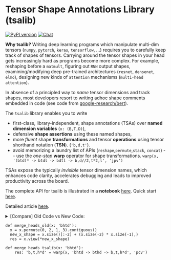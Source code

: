 # Tensor Shape Annotations Library (tsalib)
[![PyPI version](https://badge.fury.io/py/tsalib.svg)](https://badge.fury.io/py/tsalib)
[![Chat](https://img.shields.io/gitter/room/offfnote/tsalib.svg?colorB=yellow&style=plastic)](https://gitter.im/offfnote/tsalib)


**Why tsalib?** Writing deep learning programs which manipulate multi-dim tensors (`numpy`, `pytorch`, `keras`, `tensorflow`, ...) requires you to carefully keep track of shapes of tensors. Carrying around the tensor shapes in your head gets increasingly hard as programs become more complex. For example, reshaping before a `matmult`, figuring out `RNN` output shapes, examining/modifying deep pre-trained architectures (`resnet`, `densenet`, `elmo`), designing new kinds of `attention` mechanisms (`multi-head attention`). 

In absence of a principled way to *name* tensor dimensions and track shapes, most developers resort to writing adhoc shape comments embedded in code (see code from [google-research/bert](https://github.com/google-research/bert/blob/a21d4848ec33eca7d53dd68710f04c4a4cc4be50/modeling.py#L664)).

The `tsalib` library enables you to write 
- first-class, library-independent, shape annotations (TSAs) over **named dimension variables** (`x: (B,T,D)`),
- defensive **shape assertions** using these named shapes, 
- more *fluent* shape **transformations** and tensor **operations** using tensor shorthand notation (**TSN**). (`'b,d,t'`).
- avoid memorizing a laundry list of APIs (`reshape`,`permute`,`stack`, `concat`) -- use the *one-stop* **warp** operator for shape transformations. `warp(x, '(btd)* -> btdl -> bdtl -> b,d//2,t*2,l', 'jpv')`

TSAs expose the typically *invisible* tensor dimension names, which enhances code clarity, accelerates debugging and leads to improved productivity across the board. 

The complete API for tsalib is illustrated in a **notebook** [here](notebooks/tsalib.ipynb). 
Quick start [here](#Dimension-Variables).

Detailed article [here](https://medium.com/@ekshakhs/introducing-tensor-shape-annotation-library-tsalib-963b5b13c35b).

<details>
    <summary>[Compare] Old Code vs New Code: 

```
def merge_heads_old(x: 'bhtd'):
  x = x.permute(0, 2, 1, 3).contiguous()
  new_x_shape = x.size()[:-2] + (x.size(-2) * x.size(-1),)
  res = x.view(*new_x_shape)
```


```
def merge_heads_tsalib(x: 'bhtd'):
    res: 'b,t,h*d' = warp(x, 'bhtd -> bthd -> b,t,h*d', 'pcv')
```

</summary>


## Contents

- [Quick Start -- Dimension Variables, Tensor Shorthand Notation](#Dimension-Variables)
- [Installation](#Installation) 
- [Design Principles, Model Examples](#Documentation-Design-Principles-Model-Examples)
- [API Overview](#API)
- [Best Practices -- How to use `tsalib`](#Best-Practices)
- [Change Log](#change-log)


<details>
    <summary>
    Developers benefit from shape annotations/assertions in many ways: 
    </summary>
    Benefits:
    * Quickly verify the variable shapes when writing new transformations or modifying existing modules. 
    * Assertions and annotations remain the same even if the actual dimension sizes change.
    * Faster *debugging*: if you annotate-as-you-go, the tensor variable shapes are explicit in code, readily available for a quick inspection. No more adhoc shape `print`ing when investigating obscure shape errors.
    * Do shape transformations using *shorthand* notation and avoid unwanted shape surgeries.
    * Use TSAs to improve code clarity everywhere, even in your machine learning data pipelines.
    * They serve as useful documentation to help others understand or extend your module.
</details>


## Dimension Variables

Tensor shape annotations (TSAs) are constructed using `dimension` variables --`B` (Batch), `C` (Channels), `D` (EmbedDim) -- and arithmetic expressions (`B*2`, `C+D`) over them. Using `tsalib`, you can define dimension variables customized to your architecture/program. Even complex architectures need only a small number of named dimensions.

TSAs may be represented as tuples or *shorthand* strings:
* a tuple `(B,H,D)` [long form]
* a string `'b,h,d'` (or simply `'bhd'`)
* a string with anonymous dimensions (`',h,'` or `_h_` is a 3-d tensor).

The tensor shorthand notation ([TSN](notebooks/shorthand.md)) is used extensively in tsalib.

Here is an example snippet which uses TSAs and TSN to define, transform and verify tensor shapes. `tsalib` is designed to work seamlessly with arbitrary backends:  `numpy`, `pytorch`, `keras`, `tensorflow`, `mxnet`, etc.

```python
from tsalib import dim_vars as dvs, size_assert
import tensorflow as tf
import torch

#declare dimension variables
B, C, H, W = dvs('Batch:32 Channels:3 Height:256 Width:256') 
...
# create tensors (pytorch) using dimension variables (interpret dim vars as integers)
x: (B, C, H, W)=torch.randn(B, C, H, W)
# or use shorthand labels
x: 'bchw'=tf.get_variable("x", shape=(B, C, H, W), initializer=tf.random_normal_initializer())

# perform tensor transformations
x: (B, C, H // 2, W // 2) = maxpool(x) 

# check symbolic assertions over TSAs
# assertions don't change even if dim sizes change
assert x.size() == (B, C, H // 2, W // 2)
#or, check selected dimensions
size_assert (x.size(), (B,C,H//2,W//2), dims=[1,2])

# super convenient reshapes (long form)!
x1 = x.view ((B, C, (H//2)*(W//2)))
assert x1.size() == (B, C, (H//2)*(W//2))

```

Note how TSAs are used as optional type annotations supported by Python >= 3.5. These annotations are optional and do not affect program performance.

Use TSN to write intuitive and crisp shape transformations.

```python
from tsalib import permute_transform as pt

# permute: irrelevant dimensions are anonymous (underscores).
x: 'bchw'
x1 = x.permute(pt('_c__ -> ___c'))
assert x1.size() == (B, H, W, C)

# A powerful one-stop `warp` operator to compose multiple transforms inline
# here: a sequence of a permute ('p') and view ('v') transformations
y = warp(x1, 'bhwc -> bchw -> b*c,h,w', 'pv')
assert y.size() == (B*C,H,W)

#or, the same transformation sequence with anonymous dims
y = warp (x1, ['_hwc -> _chw', 'bc,, -> b*c,,'], 'pv')

# Combinations of `alignto`, `dot` and broadcast
# Enables writing really compact code for similar patterns
ht: 'bd'; Wh: 'dd'; Y: 'bld'; WY: 'dd'

a: 'bd' = dot('_d.d_', ht, Wh) 
b: 'b,1,d' = alignto((a,'bd'), 'bld')
Mt: 'bld' = torch.tanh(dot('__d.d_', Y, WY) + b)

``` 

## Installation

`pip install [--upgrade] tsalib`

## Documentation, Design Principles, Model Examples

This [notebook](notebooks/tsalib.ipynb) serves as a working documentation for the `tsalib` library and illustrates the complete `tsalib` API. The **shorthand** notation is documented [here](notebooks/shorthand.md).

The [models](models) directory contains tsalib annotations of a few well-known, complex neural architectures: 
- [BERT](models/bert). 
- [OpenAI Transformer](models/openai_transformer.py),
- [Resnet](models/resnet.py),
- Contrast models with and without tsalib ([pytorch](models/snippets_pytorch.py), [tensorflow](models/snippets_tf.py)).

With TSAs, we can gain deeper and immediate insight into how the module works by scanning through the `forward` (or equivalent) function.
- `tsalib` is designed to stay light and easy to incorporate into existing workflow with minimal code changes. Choose to use `tsalib` for tensor labels and shape asserts only, or, integrate deeply by using `warp` everywhere in your code.
- The API includes both library-independent and dependent parts, giving developers flexibility in how they choose to incorporate `tsalib` in their workflow.
- We've carefully avoided deeper integration into popular tensor libraries to keep `tsalib` light-weight and avoid backend-inflicted bugs.



## API

```python
from tsalib import dim_vars as dvs, get_dim_vars
import numpy as np
```
### Declarations

#### Declare Dimension Variables
```python
#or declare dim vars with default integer values (optional)
B, C, D, H, W = dvs('Batch:48 Channels:3 EmbedDim:300 Height Width')
#or provide *shorthand* names and default values for dim vars [best practice]
B, C, D, H, W = dvs('Batch(b):48 Channels(c):3 EmbedDim(d):300 Height(h) Width(w)')

# switch from using config constants to using dimension vars
B, C, D = dvs('Batch(b):{0} Channels(c):{1} EmbedDim(d):{2}'.format(config.batch_size, config.num_channels, config.embed_dim))

```

#### Use Dimension Variables to declare Tensors

Instead of scalar variables `batch_size`, `embed_dim`, use dimension variables `B`, `D` uniformly throughout your code.

```python
B, D = dvs('Batch(b):{batch_size} EmbedDim(d):{embed_dim}}')
#declare a 2-D tensor of shape(48, 300)
x = torch.randn(B, D)
#assertions over dimension variables (code unchanged even if dim sizes change)
assert x.size() == (B, D)
```


#### Use TSAs to annotate variables on-the-go

```python
B, D = get_dim_vars('b d') #lookup pre-declared dim vars
a: (B, D) = np.array([[1., 2., 3.], [10., 9., 8.]]) #(Batch, EmbedDim): (2, 3)
b: (2, B, D) = np.stack([a, a]) #(2, Batch, EmbedDim): (2, 2, 3)

#or simply, use TSN strings as type labels
a: 'b,d'
b: '2bd'
```
Annotations are optional and do not affect program performance.

Arithmetic over dimension variables is supported. This enables easy tracking of shape changes across neural network layers.

```python
B, C, H, W = get_dim_vars('b c h w') #lookup pre-declared dim vars
v: 'bchw' = torch.randn(B, C, h, w)
x : 'b,c*2,h//2,w//2' = torch.nn.conv2D(C, C*2, ...)(v) 
```
### Shape and Tensor Transformations

#### Reshape, Permute/Transpose transformations 

Avoid explicit shape computations for `reshaping`. The `*_transform` functions are backend-independent and work with arbitrary backends.
```python
    #use dimension variables directly
    x = torch.ones(B, T, D)
    x = x.view(B, T, 4, D//4)
```

<details>
<summary>In general, use `tsalib.view_transform` to specify view changes declaratively. ... </summary>

```python
    x = np.ones((B, T, D))
    from tsalib import view_transform as vt
    #or, compact form:
    y = x.reshape(vt('btd -> b,t,4,d//4', x.shape)) #(20, 10, 300) -> (20, 10, 4, 75)
    assert y.shape == (B, T, 4, D//4)
    #or, super-compact, using anonymous dimensions:
    y = x.reshape(vt(',,d -> ,,4,d//4', x.shape))
```
</details>

<details>
<summary>Similarly, use `tsalib.permute_transform` to compute permutation index order (no manual guess-n-check) from a declarative spec. ... </summary>

```python 
    from tsalib import permute_transform as pt

    x = np.ones ((B, T, D, K))
    perm_indices = pt('btdk -> dtbk') # (2, 1, 0, 3)
    y = x.transpose(perm_indices)
    assert y.shape == (D, T, B, K)

    #or, super-compact:
    y = x.transpose(pt('b,,d, -> d,,b,'))

```
</details>



#### One-stop shape transforms: `warp` operator

The `warp` operator enables squeezing in a **sequence** of shape transformations in a single line using [TSN](notebooks/shorthand.md). The operator takes in an input tensor, a sequence of shape transformations, and the corresponding transform types (view transform -> 'v', permute transform -> 'p'). See docs for transform types [here](notebooks/shorthand.md#warp-transformation).

```python
    x: 'btd' = torch.randn(B, T, D)
    y = warp(x, 'btd -> b,t,4,d//4 ->  b,4,t,d//4 ', 'vp') #(v)iew, then (p)ermute, transform
    assert(y.shape == (B,4,T,D//4))
```
Because it returns transformed tensors, the `warp` operator is backend library-dependent. Currently supported backends are `numpy`, `tensorflow` and `pytorch`. New backends can be added easily (see [backend.py](tsalib/backend.py)).

See [notebook](notebooks/tsalib.ipynb) for complete working examples.

#### More useful operators: `join`, `alignto`, `reduce_dims` ...
<details>
    <summary>more ..</summary>

Unified `stack/concat` using `join`. Join together sequence of tensors into a single tensor in different ways using the same `join` operator. `join` is backend-dependent.

```python
    # xi : (B, T, D)
    # "concatenate" along the 'T' dimension: "(b,t,d)* -> (b,3*t,d)"
    x = tsalib.join([x1, x2, x3], ',*,') 
    assert x.shape == (B, 3*T, D)

    # "stack": join by adding a new dimension to the front: "(b,t,d)* -> (^,b,t,d)"
    x = join([x1, x2, x3], '^') 
    assert x.shape == (3, B, T, D)

```

Align one tensor to the rank of another tensor using `alignto`.

```python
    x1 = np.random.randn(D,D)
    x2 = np.random.randn(B,D,T,D)

    x1_aligned = alignto((x1, 'dd'), 'bdtd')
    assert x1_aligned.shape == (1,D,1,D)
    x1_aligned = alignto((x1, 'dd'), 'bdtd', tile=True)
    assert x1_aligned.shape == (B,D,T,D)
```


Use dimension names instead of cryptic indices in *reduction* (`mean`, `max`, ...) operations.
```python
    from tsalib import reduce_dims as rd
    b: (2, B, D)
    c: (D,) = np.mean(b, axis=rd('2bd -> d')) #axis = (0,1)
```

</details>

#### Simplified `dot` operator

Easy `matmult` specification when 
- exactly a single dimension is common between the operands and 
- the order of dimensions preserved in the output.

```python
    x = torch.randn(B, C, T)
    y = torch.randn(C, D)
    z = dot('_c_.c_', x, y)
    assert z.size() == (B, T, D)
```


## Dependencies

`sympy`. A library for building symbolic expressions in Python is the only dependency.

Tested with Python 3.6. Core API should work with Python 2. Contributions welcome.

For writing type annotations inline, Python >= 3.5 is required which allows optional type annotations for variables. These annotations do not affect the program performance in any way. 


## Best Practices

* `tsalib` is designed for **progressive adoption** with your current deep learning models and pipelines. You can start off only with declaring dimension variables, labeling statements with TSAs and writing shape assertions. This already brings tremendous improvement in productivity and code readability. Once comfortable, move on to using the advanced features of tsalib: shorthand shapes (TSN), warp, join, etc.
* Convert all *relevant* config parameters into dimension variables. Use only latter in your code.
* Define all dimension variables upfront -- this requires some discipline. Use `get_dim_vars` to lookup pre-defined dimension variables by their shorthand names in any function context.
* Avoid using `reshape` : use `view` and `transpose` together. An inadvertent `reshape` may not preserve your dimensions (axes). Using `view` to change shape protects against this: it throws an error if the dimensions being manipulated are not contiguous. 
* Shape *Annotations* vs *Assertions*. Shape labels (`x: (B,T,D)` or `x: 'btd'`) ease shape recall during coding. Shape assertions (`assert x.shape === (B,T,D)`) enable catching inadvertent shape bugs at runtime. Pick either or both to work with.


## References

* Blog [article](https://medium.com/@ekshakhs/introducing-tensor-shape-annotation-library-tsalib-963b5b13c35b) introducing TSA.
* A [proposal](https://docs.google.com/document/d/1vpMse4c6DrWH5rq2tQSx3qwP_m_0lyn-Ij4WHqQqRHY/edit#heading=h.rkj7d39awayl) for designing a tensor library with named dimensions from ground-up. The TSA library takes care of some use cases, without requiring any change in the tensor libraries.
* Pytorch Issue on Names Axes [here](https://github.com/pytorch/pytorch/issues/4164).
* Using [einsum](http://ajcr.net/Basic-guide-to-einsum/) for tensor operations improves productivity and code readability. [blog](https://rockt.github.io/2018/04/30/einsum)
* The [Tile](https://vertexai-plaidml.readthedocs-hosted.com/en/latest/writing_tile_code.html) DSL uses indices ranging over dimension variables to write compact, library-independent tensor operations.
* The [datashape](https://datashape.readthedocs.io/en/latest/) library introduces a generic type system and grammar for structure data. `tsalib` focuses on shapes of homogeneous tensor data types only, with arithmetic support.
* The [xarray](https://github.com/pydata/xarray) library.
* The [einops](https://github.com/arogozhnikov/einops) library.
* The [namedtensor](http://nlp.seas.harvard.edu/NamedTensor) library.

## Author

 * Nishant Sinha, [OffNote Labs](http://offnote.co) (nishant@offnote.co, @[medium](https://medium.com/@ekshakhs), @[twitter](https://twitter.com/ekshakhs))

## Change Log
The library is in its early phases. Contributions/feedback welcome!

* [5 Feb 2019] Added `dot` operator.
* [4 Feb 2019] Added fully annotated and adapted BERT [model](models/bert). More illustrative pytorch and tensorflow snippets.
* [31 Jan 2019] Added `alignto` operator.
* [18 Dec 2018] Added the `join` operator. `warp` takes a list of (shorthand) transformations.
* [28- Nov 2018] Added `get_dim_vars` to lookup dim vars declared earlier. Shorthand notation docs.
* [21 Nov 2018] Added documentation [notebook](notebooks/tsalib.ipynb). 
* [18 Nov 2018] Support for `warp`, `reduce_dims`. Backend modules for `numpy`, `tensorflow` and `torch` added.
* [9 Nov 2018] Support for shorthand notation in view/permute/expand transforms.
* [9 Nov 2018] Support for using TSA in assertions and tensor constructors (cast to integers).
* [25 Oct 2018] Initial Release


